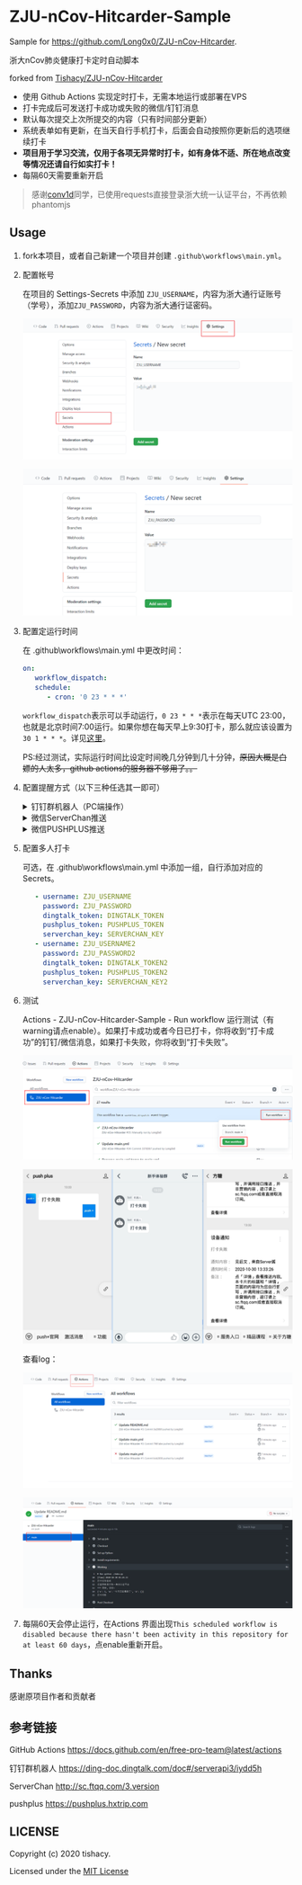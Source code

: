 # ZJU-nCov-Hitcarder-Sample
Sample for https://github.com/Long0x0/ZJU-nCov-Hitcarder.

浙大nCov肺炎健康打卡定时自动脚本 

forked from [Tishacy/ZJU-nCov-Hitcarder](https://github.com/Tishacy/ZJU-nCov-Hitcarder)


 - 使用 Github Actions 实现定时打卡，无需本地运行或部署在VPS
 - 打卡完成后可发送打卡成功或失败的微信/钉钉消息
 - 默认每次提交上次所提交的内容（只有时间部分更新）
 - 系统表单如有更新，在当天自行手机打卡，后面会自动按照你更新后的选项继续打卡
 - **项目用于学习交流，仅用于各项无异常时打卡，如有身体不适、所在地点改变等情况还请自行如实打卡！**
 - 每隔60天需要重新开启


> 感谢[conv1d](https://github.com/conv1d)同学，已使用requests直接登录浙大统一认证平台，不再依赖phantomjs

## Usage

1. fork本项目，或者自己新建一个项目并创建 `.github\workflows\main.yml`。
   
2. 配置帐号
   
   在项目的 Settings-Secrets 中添加 `ZJU_USERNAME`，内容为浙大通行证账号（学号），添加`ZJU_PASSWORD`，内容为浙大通行证密码。

   ![](docs/zju_account.png)

   ![](docs/zju_password.png)

3. 配置定运行时间
   
   在 .github\workflows\main.yml 中更改时间：
   ```yml
   on:
      workflow_dispatch:
      schedule:
         - cron: '0 23 * * *'
   ```
   `workflow_dispatch`表示可以手动运行，`0 23 * * *`表示在每天UTC 23:00，也就是北京时间7:00运行。如果你想在每天早上9:30打卡，那么就应该设置为`30 1 * * *`。详见[这里](https://docs.github.com/en/free-pro-team@latest/actions/reference/events-that-trigger-workflows#scheduled-events)。
   
   PS:经过测试，实际运行时间比设定时间晚几分钟到几十分钟，~~原因大概是白嫖的人太多，github actions的服务器不够用了。。~~

4. 配置提醒方式（以下三种任选其一即可）
   
   <details>
     <summary>钉钉群机器人（PC端操作）</summary>
      
      - 打开新手体验群~~或者一个课程群~~，群设置-智能群助手-添加机器人-自定义，名字随便填，安全设置选择`自定义关键词`，填`打卡`，然后下一步复制Webhook。

         ![](docs/dingtalk_bot_1.png)

         ![](docs/dingtalk_bot_2.png)

      - 在github项目的 Settings-Secrets 中中添加`DINGTALK_TOKEN`，内容为刚才复制的Webhook中 `access_token=` 后面的内容。

   </details>


   <details>
     <summary>微信ServerChan推送</summary>

      - 前往 http://sc.ftqq.com/3.version ，按首页的提示用GitHub账号登录，绑定微信，即可获得SCKEY。

         ![](docs/serverchan_1.png)

         ![](docs/serverchan_2.png)

      - 在github项目的 Settings-Secrets 中中添加`SERVERCHAN_KEY`，内容为刚才复制的SCKEY。

   </details>


   <details>
     <summary>微信PUSHPLUS推送</summary>

      - 前往 https://pushplus.hxtrip.com ，微信扫码，点击激活消息，复制token。

         ![](docs/pushplus_1.png)

      - 在github项目的 Settings-Secrets 中中添加`PUSHPLUS_TOKEN`，内容为刚才复制的token。


   </details>


5. 配置多人打卡

   可选，在 .github\workflows\main.yml 中添加一组，自行添加对应的Secrets。

   ```yml
      - username: ZJU_USERNAME
        password: ZJU_PASSWORD
        dingtalk_token: DINGTALK_TOKEN
        pushplus_token: PUSHPLUS_TOKEN
        serverchan_key: SERVERCHAN_KEY
      - username: ZJU_USERNAME2
        password: ZJU_PASSWORD2
        dingtalk_token: DINGTALK_TOKEN2
        pushplus_token: PUSHPLUS_TOKEN2
        serverchan_key: SERVERCHAN_KEY2
   ```


6. 测试
   
   Actions - ZJU-nCov-Hitcarder-Sample - Run workflow 运行测试（有warning请点enable）。如果打卡成功或者今日已打卡，你将收到“打卡成功”的钉钉/微信消息，如果打卡失败，你将收到“打卡失败”。

   ![](docs/manual_run.png)

   ![](docs/message.png)

   查看log：

   ![](docs/actions_logs_1.png)
   
   ![](docs/actions_logs_2.png)

7. 每隔60天会停止运行，在Actions 界面出现`This scheduled workflow is disabled because there hasn't been activity in this repository for at least 60 days`，点enable重新开启。


## Thanks

感谢原项目作者和贡献者

## 参考链接
GitHub Actions https://docs.github.com/en/free-pro-team@latest/actions

钉钉群机器人 https://ding-doc.dingtalk.com/doc#/serverapi3/iydd5h

ServerChan http://sc.ftqq.com/3.version

pushplus https://pushplus.hxtrip.com


## LICENSE

Copyright (c) 2020 tishacy.

Licensed under the [MIT License](https://github.com/Tishacy/ZJU-nCov-Hitcarder/blob/master/LICENSE)

